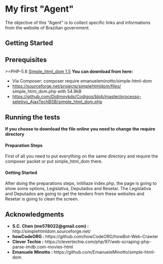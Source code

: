 <h1>My first "Agent"</h1>

<p>The objective of this "Agent" is to collect specific links and informations from the website of Brazilian government.</p>

<h2>Getting Started</h2>

<h2>Prerequisites</h2> 
<p>
  >=PHP-5.6
  <a href="https://github.com/Didimoykds/Codigos/blob/master/processo-seletivo_AjaxTechBSB/simple_html_dom.php">Simple_html_dom 1.5</a>
<strong>You can download from here: </strong>
<ul>
  <li>Via Composer: composer require emanueleminotto/simple-html-dom </li>
  <li><a href="https://sourceforge.net/projects/simplehtmldom/files/">https://sourceforge.net/projects/simplehtmldom/files/</a> <br/>
  simple_html_dom.php with 54.9kB</li>
  <li><a href="https://github.com/Didimoykds/Codigos/blob/master/processo-seletivo_AjaxTechBSB/simple_html_dom.php">https://github.com/Didimoykds/Codigos/blob/master/processo-seletivo_AjaxTechBSB/simple_html_dom.php</a></li>
</ul>
</p>
<h2>Running the tests</h2>
<b>If you choose to download the file online you need to change the require directory</b>
<h4>Preparation Steps</h4>
<p>First of all you need to put everything on the same directory and require the composer packet or put simple_html_dom there.</p>  
<h4>Getting Started</h4>
<p>After doing the preparations steps, initiliaze index.php, the page is going to show some options, Legislativa, Deputados and Resetar.
The Legislativa and Deputados are going to get the tenders from these websites and Resetar is going to clean the screen.
</p>

<h2>Acknowledgments</h2>
<ul>
   <li><strong>S.C. Chen (me578022@gmail.com) :</strong> http://simplehtmldom.sourceforge.net/</li>
   <li><strong>howCodeORG :</strong> https://github.com/howCodeORG/howBot-Web-Crawler</li>
   <li><strong>Clever Techie :</strong> https://clevertechie.com/php/97/web-scraping-php-parse-imdb.com-movies-html</li>
   <li><strong>Emanuele Minotto :</strong> https://github.com/EmanueleMinotto/simple-html-dom </li>
</ul>
	
